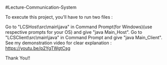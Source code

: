#Lecture-Communication-System

To execute this project, you'll have to run two files :

Go to "LCSHost\src\main\java" in Command Prompt(for Windows)(use respective prompts for your OS) and give "java Main_Host".
Go to "LCSClient\src\main\java" in Command Prompt and give "java Main_Client".
See my demonstration video for clear explanation : https://youtu.be/p2YgTWgtCsg

Thank You!!
